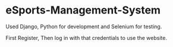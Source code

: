 # eSports-Management-System
Used Django, Python for development and Selenium for testing.


First Register, Then log in with that credentials to use the website.
